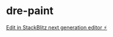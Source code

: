 # dre-paint

[Edit in StackBlitz next generation editor ⚡️](https://stackblitz.com/~/github.com/KemotRuns/dre-paint)